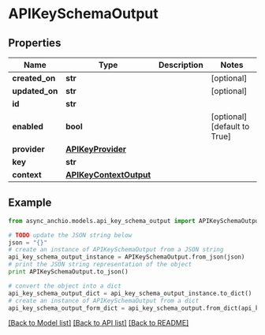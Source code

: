 # APIKeySchemaOutput


## Properties

Name | Type | Description | Notes
------------ | ------------- | ------------- | -------------
**created_on** | **str** |  | [optional] 
**updated_on** | **str** |  | [optional] 
**id** | **str** |  | 
**enabled** | **bool** |  | [optional] [default to True]
**provider** | [**APIKeyProvider**](APIKeyProvider.md) |  | 
**key** | **str** |  | 
**context** | [**APIKeyContextOutput**](APIKeyContextOutput.md) |  | 

## Example

```python
from async_anchio.models.api_key_schema_output import APIKeySchemaOutput

# TODO update the JSON string below
json = "{}"
# create an instance of APIKeySchemaOutput from a JSON string
api_key_schema_output_instance = APIKeySchemaOutput.from_json(json)
# print the JSON string representation of the object
print APIKeySchemaOutput.to_json()

# convert the object into a dict
api_key_schema_output_dict = api_key_schema_output_instance.to_dict()
# create an instance of APIKeySchemaOutput from a dict
api_key_schema_output_form_dict = api_key_schema_output.from_dict(api_key_schema_output_dict)
```
[[Back to Model list]](../README.md#documentation-for-models) [[Back to API list]](../README.md#documentation-for-api-endpoints) [[Back to README]](../README.md)


